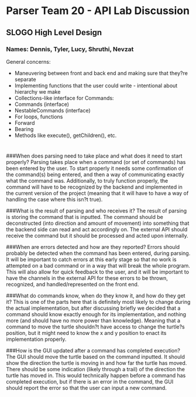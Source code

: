 # Parser Team 20 - API Lab Discussion
## SLOGO High Level Design
### Names: Dennis, Tyler, Lucy, Shruthi, Nevzat

General concerns: 
* Maneuvering between front and back end and making sure that they?re separate
* Implementing functions that the user could write - intentional about hierarchy we make 
* Collections-like interface for Commands:
* Commands (interface)
* NestableCommands (interface)
* For loops, functions
* Forward
* Bearing
* Methods like execute(), getChildren(), etc.

#

###When does parsing need to take place and what does it need to start properly?
Parsing takes place when a command (or set of commands) has been entered by the user. To start 
properly it needs some confirmation of the command(s) being entered, and then a way of communicating 
exactly what the command was. Additionally, to truly function properly, the command will have to be 
recognized by the backend and implemented in the current version of the project (meaning that it will
have to have a way of handling the case where this isn?t true).
 
###What is the result of parsing and who receives it?
The result of parsing is storing the command that is inputted. The command should be deconstructed 
(into direction and amount of movement) into something that the backend side can read and act accordingly on.
The external API should receive the command but it should be processed and acted upon internally.

###When are errors detected and how are they reported?
Errors should probably be detected when the command has been entered, during parsing. It will be 
important to catch errors at this early stage so that no work is attempted on a bad command or in a 
way that will break the whole program. This will also allow for quick feedback to the user, and it 
will be important to have the channels in the external API for these errors to be thrown, recognized,
and handled/represented on the front end.
 
###What do commands know, when do they know it, and how do they get it?
This is one of the parts here that is definitely most likely to change during the actual implementation, 
but after discussing briefly we decided that a command should know exactly enough for its implementation, 
and nothing more (and should have no more power than knowledge). Meaning that a command to move the turtle 
shouldn?t have access to change the turtle?s position, but it might need to know the x and y position
to enact its implementation properly. 
 
###How is the GUI updated after a command has completed execution?
The GUI should move the turtle based on the command inputted. It should show the direction the turtle
is moving in and how far the turtle has moved. There should be some indication (likely through a trail)
of the direction the turtle has moved in. This would technically happen before a command has completed
execution, but if there is an error in the command, the GUI should report the error so that the user
can input a new command. 
